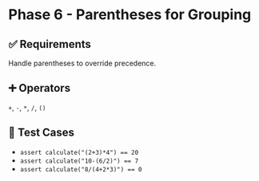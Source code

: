 # Phase 6 - Parentheses for Grouping

## ✅ Requirements
Handle parentheses to override precedence.

## ➕ Operators
`+`, `-`, `*`, `/`, `()`

## 🔬 Test Cases
- `assert calculate("(2+3)*4") == 20`
- `assert calculate("10-(6/2)") == 7`
- `assert calculate("8/(4+2*3)") == 0`

